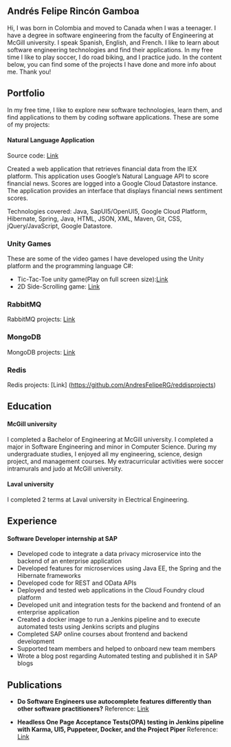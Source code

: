 ## Andrés Felipe Rincón Gamboa

Hi, I was born in Colombia and moved to Canada when I was a teenager. I have a degree in software engineering from the faculty of Engineering at McGill university. I speak Spanish, English, and French. I like to learn about software engineering technologies and find their applications. In my free time I like to play soccer, I do road biking, and I practice judo. In the content below, you can find some of the projects I have done and more info about me. Thank you!

## Portfolio

In my free time, I like to explore new software technologies, learn them, and find applications to them by coding software applications. These are some of my projects: 

#### Natural Language Application 
Source code: [Link](https://github.com/AndresFelipeRG/NaturalLanguageApplicationGoogleAPI)

Created a web application that retrieves financial data from the IEX platform. This application uses Google’s Natural Language API  to score financial news. Scores are logged into a Google Cloud Datastore instance. The application provides an interface that displays financial news sentiment scores.

Technologies covered: Java, SapUI5/OpenUI5, Google Cloud Platform, Hibernate, Spring, Java, HTML, JSON, XML, Maven, Git, CSS, jQuery/JavaScript, Google Datastore.

### Unity Games
These are some of the video games I have developed using the Unity platform and the programming language C#:

- Tic-Tac-Toe unity game(Play on full screen size):[Link](https://andresfeliperg.github.io/TicTacUnityGame/)
- 2D Side-Scrolling game: [Link](https://andresfeliperg.github.io/UnityGame2D/)

### RabbitMQ 
RabbitMQ projects: [Link](https://github.com/AndresFelipeRG/rabbitmq)

### MongoDB
MongoDB projects: [Link](https://github.com/AndresFelipeRG/mongodbprojects)

### Redis
Redis projects: [Link] (https://github.com/AndresFelipeRG/reddisprojects)

## Education

#### McGill university
I completed a Bachelor of Engineering at McGill university. I completed a major in Software Engineering and minor in Computer Science. During my undergraduate studies, I enjoyed all my engineering, science, design project, and management courses. My extracurricular activities were soccer intramurals and judo at McGill university.

#### Laval university
I completed 2 terms at Laval university in Electrical Engineering. 

## Experience
#### Software Developer internship at SAP 
- Developed  code  to integrate a data privacy microservice into the backend of an enterprise application  
- Developed features for microservices using Java EE, the Spring and the Hibernate frameworks
- Developed code for REST and OData APIs 
- Deployed and tested web applications in the Cloud Foundry cloud platform
- Developed unit and integration tests for the backend and frontend of an enterprise application
- Created  a docker image to run a Jenkins pipeline and to execute automated tests using Jenkins scripts and plugins
- Completed SAP online courses about frontend and backend development
- Supported team members and helped to onboard new team members
- Wrote a blog post regarding Automated testing and published it in SAP blogs

## Publications
-	**Do Software Engineers use autocomplete features differently than other software practitioners?**
Reference: [Link](https://dl.acm.org/citation.cfm?id=3196398.3196471)

- **Headless One Page Acceptance Tests(OPA) testing in Jenkins pipeline with Karma, UI5, Puppeteer, Docker, and the Project Piper**
Reference: [Link](https://blogs.sap.com/2019/08/01/headless-one-page-acceptance-testsopa-testing-in-jenkins-pipeline-with-karma-ui5-puppeteer-docker-and-the-project-piper/)
